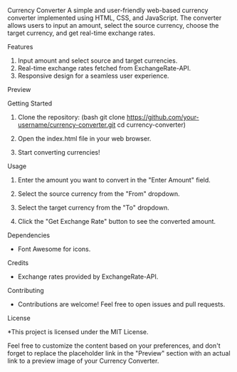 Currency Converter
A simple and user-friendly web-based currency converter implemented using HTML, CSS, and JavaScript. The converter allows users to input an amount, select the source currency, choose the target currency, and get real-time exchange rates.

Features
1) Input amount and select source and target currencies.
2) Real-time exchange rates fetched from ExchangeRate-API.
3) Responsive design for a seamless user experience.

Preview

Getting Started
1) Clone the repository:
(bash
git clone https://github.com/your-username/currency-converter.git
cd currency-converter)

2) Open the index.html file in your web browser.

3) Start converting currencies!

Usage

1) Enter the amount you want to convert in the "Enter Amount" field.

2) Select the source currency from the "From" dropdown.

3) Select the target currency from the "To" dropdown.

4) Click the "Get Exchange Rate" button to see the converted amount.

Dependencies

* Font Awesome for icons.

Credits

* Exchange rates provided by ExchangeRate-API.

Contributing
  
* Contributions are welcome! Feel free to open issues and pull requests.

License

*This project is licensed under the MIT License.

Feel free to customize the content based on your preferences, and don't forget to replace the placeholder link in the "Preview" section with an actual link to a preview image of your Currency Converter.
